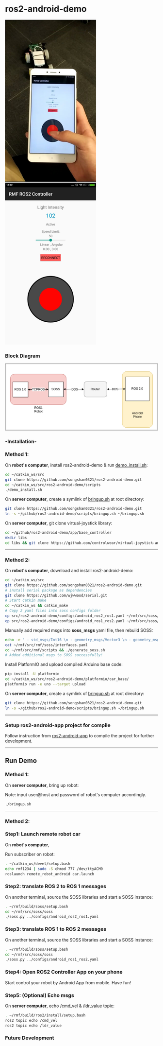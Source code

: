 # ros2-android-demo

<img src="pics/ros2-android.jpg" width="300"><img src="pics/GUI.jpg" width="300">

### Block Diagram

<img src="pics/diagram.png">



### -Installation-

### Method 1: 

On **robot's computer**, install ros2-android-demo & run [demo_install.sh](scripts/demo_install.sh):

```bash
cd ~/catkin_ws/src
git clone https://github.com/songshan0321/ros2-android-demo.git
cd ~/catkin_ws/src/ros2-android-demo/scripts
./demo_install.sh
```

On **server computer**, create a symlink of [bringup.sh](scripts/bringup.sh) at root directory:

```bash
git clone https://github.com/songshan0321/ros2-android-demo.git
ln -s ~/github/ros2-android-demo/scripts/bringup.sh ~/bringup.sh
```

On **server computer**, git clone virtual-joystick library:

```bash
cd ~/github/ros2-android-demo/app/base_controller
mkdir libs
cd libs && git clone https://github.com/controlwear/virtual-joystick-android.git
```

------

### Method 2:

On **robot's computer**, download and install ros2-android-demo:

```bash
cd ~/catkin_ws/src
git clone https://github.com/songshan0321/ros2-android-demo.git
# install serial package as dependencies
git clone https://github.com/wjwwood/serial.git
# Start catkin make
cd ~/catkin_ws && catkin_make
# Copy 2 yaml files into soss configs folder
cp src/ros2-android-demo/configs/android_ros2_ros1.yaml ~/rmf/src/soss/configs/android_ros2_ros1.yaml
cp src/ros2-android-demo/configs/android_ros1_ros2.yaml ~/rmf/src/soss/configs/android_ros1_ros2.yaml
```

Manually add required msgs into **soss_msgs** yaml file, then rebuild SOSS:

```bash
echo -e " - std_msgs/Int16 \n - geometry_msgs/Vector3 \n - geometry_msgs/Twist" >> ~/rmf/src/rmf/soss/interfaces.yaml
cat ~/rmf/src/rmf/soss/interfaces.yaml
cd ~/rmf/src/rmf/scripts && ./generate_soss.sh
# Added additional msgs to SOSS successfully!
```

Install PlatformIO and upload compiled Arduino base code:

```bash
pip install -U platformio
cd ~/catkin_ws/src/ros2-android-demo/platformio/car_base/
platformio run -e uno --target upload
```

On **server computer**, create a symlink of [bringup.sh](scripts/bringup.sh) at root directory:

```bash
git clone https://github.com/songshan0321/ros2-android-demo.git
ln -s ~/github/ros2-android-demo/scripts/bringup.sh ~/bringup.sh
```

---

### Setup ros2-android-app project for compile

Follow instruction from [ros2-android-app](https://github.com/songshan0321/ros2-android-app) to compile the project for further development.

---

## Run Demo

### Method 1: 

On **server computer**, bring up robot:

Note: input user@host and password of robot's computer accordingly.

```bash
./bringup.sh
```

---

### Method 2:

### Step1: Launch remote robot car

On **robot's computer**, 

Run subscriber on robot:

```bash
. ~/catkin_ws/devel/setup.bash
echo rmf1234 | sudo -S chmod 777 /dev/ttyACM0
roslaunch remote_robot_android car.launch
```



### Step2: translate ROS 2 to ROS 1 messages

On another terminal, source the SOSS libraries and start a SOSS instance:

```bash
. ~/rmf/build/soss/setup.bash
cd ~/rmf/src/soss/soss
./soss.py ../configs/android_ros2_ros1.yaml
```

### Step3: translate ROS 1 to ROS 2 messages

On another terminal, source the SOSS libraries and start a SOSS instance:

```bash
. ~/rmf/build/soss/setup.bash
cd ~/rmf/src/soss/soss
./soss.py ../configs/android_ros1_ros2.yaml
```



### Step4: Open ROS2 Controller App on your phone

Start control your robot by Android App from mobile. Have fun!



### Step5: (Optional) Echo msgs

On **server computer**, echo /cmd_vel & /ldr_value topic:

```bash
. ~/rmf/build/ros2/install/setup.bash
ros2 topic echo /cmd_vel
ros2 topic echo /ldr_value
```



### Future Development



